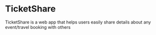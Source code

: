 # TicketShare
TicketShare is a web app that helps users easily share details about any event/travel booking with others
